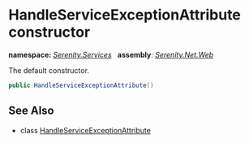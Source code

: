 # HandleServiceExceptionAttribute constructor
**namespace:** *[Serenity.Services](../../README.md#serenity.services-namespace)*   **assembly**: *[Serenity.Net.Web](../../README.md)*

The default constructor.

```csharp
public HandleServiceExceptionAttribute()
```

## See Also

* class [HandleServiceExceptionAttribute](../HandleServiceExceptionAttribute.md)